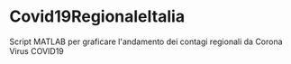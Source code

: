 # Covid19RegionaleItalia
Script MATLAB per graficare l'andamento dei contagi regionali da Corona Virus COVID19
